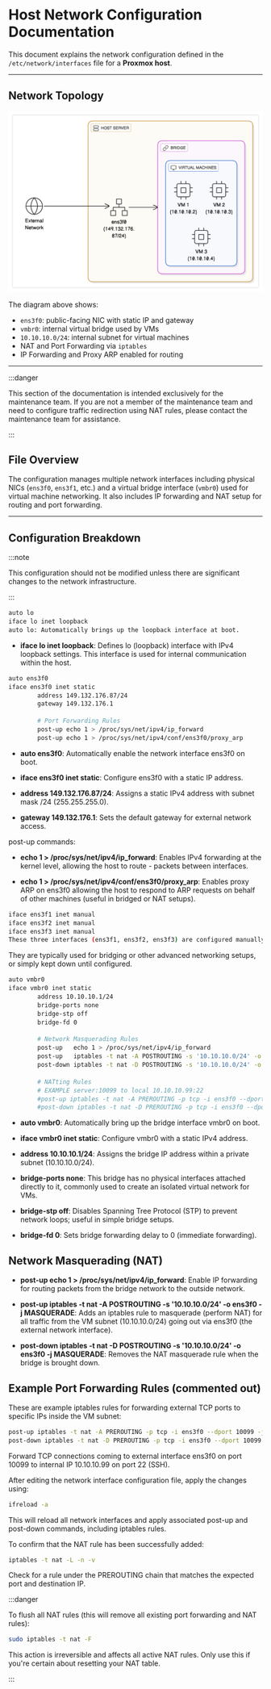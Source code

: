 # Host Network Configuration Documentation

This document explains the network configuration defined in the `/etc/network/interfaces` file for a **Proxmox host**.

---

## Network Topology

![Network Diagram](../../static/img/network-diagram.png)

The diagram above shows:

- `ens3f0`: public-facing NIC with static IP and gateway
- `vmbr0`: internal virtual bridge used by VMs
- `10.10.10.0/24`: internal subnet for virtual machines
- NAT and Port Forwarding via `iptables`
- IP Forwarding and Proxy ARP enabled for routing

---

:::danger

This section of the documentation is intended exclusively for the maintenance team. If you are not a member of the maintenance team and need to configure traffic redirection using NAT rules, please contact the maintenance team for assistance.

:::


## File Overview

The configuration manages multiple network interfaces including physical NICs (`ens3f0`, `ens3f1`, etc.) and a virtual bridge interface (`vmbr0`) used for virtual machine networking. It also includes IP forwarding and NAT setup for routing and port forwarding.

---

## Configuration Breakdown

:::note

This configuration should not be modified unless there are significant changes to the network infrastructure.

:::

```bash
auto lo
iface lo inet loopback
auto lo: Automatically brings up the loopback interface at boot.
```

- **iface lo inet loopback**: Defines lo (loopback) interface with IPv4 loopback settings. This interface is used for internal communication within the host. 


```bash
auto ens3f0
iface ens3f0 inet static 
        address 149.132.176.87/24
        gateway 149.132.176.1

        # Port Forwarding Rules
        post-up echo 1 > /proc/sys/net/ipv4/ip_forward
        post-up echo 1 > /proc/sys/net/ipv4/conf/ens3f0/proxy_arp
```

- **auto ens3f0**: Automatically enable the network interface ens3f0 on boot.

- **iface ens3f0 inet static**: Configure ens3f0 with a static IP address.

- **address 149.132.176.87/24**: Assigns a static IPv4 address with subnet mask /24 (255.255.255.0).

- **gateway 149.132.176.1**: Sets the default gateway for external network access.

post-up commands:

- **echo 1 > /proc/sys/net/ipv4/ip_forward**: Enables IPv4 forwarding at the kernel level, allowing the host to route - packets between interfaces.

- **echo 1 > /proc/sys/net/ipv4/conf/ens3f0/proxy_arp**: Enables proxy ARP on ens3f0 allowing the host to respond to ARP requests on behalf of other machines (useful in bridged or NAT setups).

```bash
iface ens3f1 inet manual
iface ens3f2 inet manual
iface ens3f3 inet manual
These three interfaces (ens3f1, ens3f2, ens3f3) are configured manually without automatic IP assignment.
```

They are typically used for bridging or other advanced networking setups, or simply kept down until configured.

```bash
auto vmbr0
iface vmbr0 inet static
        address 10.10.10.1/24
        bridge-ports none
        bridge-stp off
        bridge-fd 0

        # Network Masquerading Rules
        post-up   echo 1 > /proc/sys/net/ipv4/ip_forward
        post-up   iptables -t nat -A POSTROUTING -s '10.10.10.0/24' -o ens3f0 -j MASQUERADE
        post-down iptables -t nat -D POSTROUTING -s '10.10.10.0/24' -o ens3f0 -j MASQUERADE

        # NATting Rules
        # EXAMPLE server:10099 to local 10.10.10.99:22
        #post-up iptables -t nat -A PREROUTING -p tcp -i ens3f0 --dport 10099 -j DNAT --to 10.10.10.99:22
        #post-down iptables -t nat -D PREROUTING -p tcp -i ens3f0 --dport 10099 -j DNAT --to 10.10.10.99:22
```

- **auto vmbr0**: Automatically bring up the bridge interface vmbr0 on boot.

- **iface vmbr0 inet static**: Configure vmbr0 with a static IPv4 address.

- **address 10.10.10.1/24**: Assigns the bridge IP address within a private subnet (10.10.10.0/24).

- **bridge-ports none**: This bridge has no physical interfaces attached directly to it, commonly used to create an isolated virtual network for VMs.

- **bridge-stp off**: Disables Spanning Tree Protocol (STP) to prevent network loops; useful in simple bridge setups.

- **bridge-fd 0**: Sets bridge forwarding delay to 0 (immediate forwarding).

## Network Masquerading (NAT)

- **post-up echo 1 > /proc/sys/net/ipv4/ip_forward**: Enable IP forwarding for routing packets from the bridge network to the outside network.

- **post-up iptables -t nat -A POSTROUTING -s '10.10.10.0/24' -o ens3f0 -j MASQUERADE**: Adds an iptables rule to masquerade (perform NAT) for all traffic from the VM subnet (10.10.10.0/24) going out via ens3f0 (the external network interface).

- **post-down iptables -t nat -D POSTROUTING -s '10.10.10.0/24' -o ens3f0 -j MASQUERADE**: Removes the NAT masquerade rule when the bridge is brought down.

## Example Port Forwarding Rules (commented out)
These are example iptables rules for forwarding external TCP ports to specific IPs inside the VM subnet:

```bash
post-up iptables -t nat -A PREROUTING -p tcp -i ens3f0 --dport 10099 -j DNAT --to 10.10.10.99:22
post-down iptables -t nat -D PREROUTING -p tcp -i ens3f0 --dport 10099 -j DNAT --to 10.10.10.99:22
```
Forward TCP connections coming to external interface ens3f0 on port 10099 to internal IP 10.10.10.99 on port 22 (SSH).

After editing the network interface configuration file, apply the changes using:

```bash
ifreload -a
```

This will reload all network interfaces and apply associated post-up and post-down commands, including iptables rules.

To confirm that the NAT rule has been successfully added:

```bash
iptables -t nat -L -n -v
```

Check for a rule under the PREROUTING chain that matches the expected port and destination IP.

:::danger

To flush all NAT rules (this will remove all existing port forwarding and NAT rules):

```bash
sudo iptables -t nat -F
```

This action is irreversible and affects all active NAT rules. Only use this if you're certain about resetting your NAT table.

:::